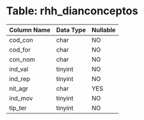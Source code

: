 # Table: rhh_dianconceptos

| Column Name | Data Type | Nullable |
|-------------|-----------|----------|
| cod_con | char | NO |
| cod_for | char | NO |
| con_nom | char | NO |
| ind_val | tinyint | NO |
| ind_rep | tinyint | NO |
| nit_agr | char | YES |
| ind_mov | tinyint | NO |
| tip_ter | tinyint | NO |
